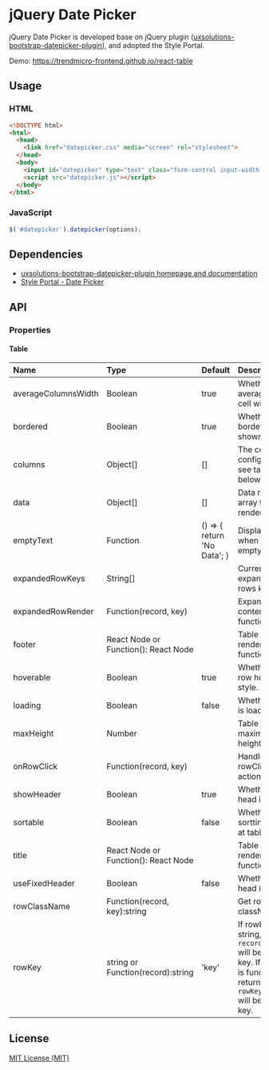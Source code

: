 # jQuery Date Picker

jQuery Date Picker is developed base on jQuery plugin ([uxsolutions-bootstrap-datepicker-plugin](https://github.com/uxsolutions/bootstrap-datepicker/blob/master/docs/index.rst)), and adopted the Style Portal.

Demo: https://trendmicro-frontend.github.io/react-table

## Usage
### HTML
```html
<!DOCTYPE html>
<html>
  <head>
    <link href="datepicker.css" media="screen" rel="stylesheet">
  </head>
  <body>
    <input id="datepicker" type="text" class="form-control input-width-xs">
    <script src="datepicker.js"></script>
  </body>
</html>
```

### JavaScript
```javascript
$('#datepicker').datepicker(options);
```

## Dependencies
* [uxsolutions-bootstrap-datepicker-plugin homepage and documentation](http://bootstrap-datepicker.readthedocs.io/en/latest/)
* [Style Portal - Date Picker](http://style-portal.tw.trendnet.org/#/styles/minimalism/1.7.0/f67b16d7-2d35-4c9c-bc5a-02e2824e46c3)


## API

### Properties

#### Table

Name                | Type                              | Default | Description
:---                | :---                              | :------ | :----------
averageColumnsWidth | Boolean                           | true    | Whether average table cell width.
bordered            | Boolean                           | true    | Whether table border is shown.
columns             | Object[]                          | []      | The columns config of table, see table below.
data                | Object[]                          | []      | Data record array to be rendered.
emptyText           | Function                          | () => { return 'No Data'; } | Display text when data is empty.
expandedRowKeys     | String[]                          |         | Current expanded rows keys.
expandedRowRender   | Function(record, key)             |         | Expanded content render function.
footer              | React Node or Function(): React Node|       | Table footer render function.
hoverable           | Boolean                           | true    | Whether use row hover style.
loading             | Boolean                           | false   | Whether table is loading.
maxHeight           | Number                            |         | Table maximum height.
onRowClick          | Function(record, key)             |         | Handle rowClick action.
showHeader          | Boolean                           | true    | Whether table head is shown.
sortable            | Boolean                           | false   | Whether use sortting event at table head.
title               | React Node or Function(): React Node|       | Table title render function.
useFixedHeader      | Boolean                           | false   | Whether table head is fixed.
rowClassName        | Function(record, key):string      |         | Get row's className.
rowKey              | string or Function(record):string | 'key'   | If rowKey is string, `record[rowKey]` will be used as key. If rowKey is function, the return value of `rowKey(record)` will be use as key.

## License
[MIT License (MIT)](http://opensource.org/licenses/MIT)
